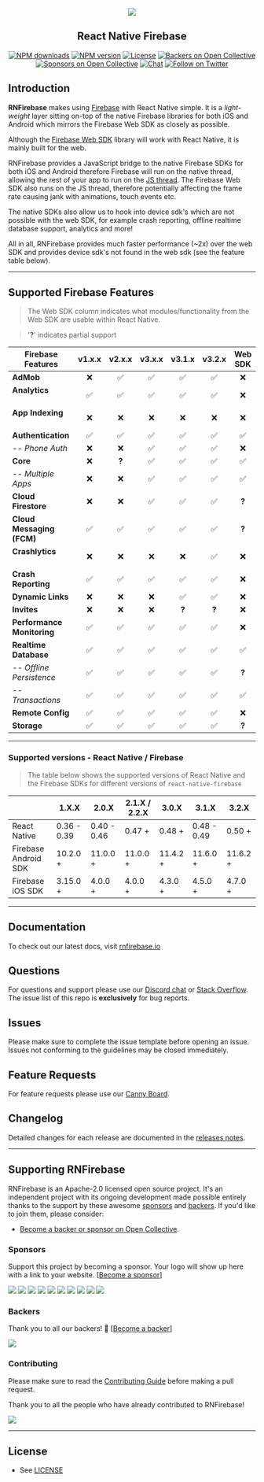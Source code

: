 <p align="center">
  <a href="https://rnfirebase.io">
    <img src="http://i.imgur.com/01XQL0x.png"><br/>
  </a>
  <h2 align="center">React Native Firebase</h2>
</p>

<p align="center">
  <a href="https://www.npmjs.com/package/react-native-firebase"><img src="https://img.shields.io/npm/dm/react-native-firebase.svg?style=flat-square" alt="NPM downloads"></a>
  <a href="https://www.npmjs.com/package/react-native-firebase"><img src="https://img.shields.io/npm/v/react-native-firebase.svg?style=flat-square" alt="NPM version"></a>
  <a href="/LICENSE"><img src="https://img.shields.io/npm/l/react-native-firebase.svg?style=flat-square" alt="License"></a>
  <a href="#backers"><img src="https://opencollective.com/react-native-firebase/backers/badge.svg" alt="Backers on Open Collective"></a>
  <a href="#sponsors"><img src="https://opencollective.com/react-native-firebase/sponsors/badge.svg" alt="Sponsors on Open Collective"></a>
  <a href="https://discord.gg/C9aK28N"><img src="https://img.shields.io/discord/295953187817521152.svg?logo=discord&style=flat-square&colorA=7289da&label=discord" alt="Chat"></a>
  <a href="https://twitter.com/rnfirebase"><img src="https://img.shields.io/twitter/follow/rnfirebase.svg?style=social&label=Follow" alt="Follow on Twitter"></a>
</p>

## Introduction

**RNFirebase** makes using [Firebase](http://firebase.com) with React Native simple. It is a _light-weight_ layer sitting on-top of the native Firebase libraries for both iOS and Android which mirrors the Firebase Web SDK as closely as possible.

Although the [Firebase Web SDK](https://www.npmjs.com/package/firebase) library will work with React Native, it is mainly built for the web.

RNFirebase provides a JavaScript bridge to the native Firebase SDKs for both iOS and Android therefore Firebase will run on the native thread, allowing the rest of your app to run on the [JS thread](https://facebook.github.io/react-native/docs/performance.html#javascript-frame-rate). The Firebase Web SDK also runs on the JS thread, therefore potentially affecting the frame rate causing jank with animations, touch events etc.

The native SDKs also allow us to hook into device sdk's which are not possible with the web SDK, for example crash reporting, offline realtime database support, analytics and more!

All in all, RNFirebase provides much faster performance (~2x) over the web SDK and provides device sdk's not found in the web sdk (see the feature table below).

---

## Supported Firebase Features

> The Web SDK column indicates what modules/functionality from the Web SDK are usable within React Native.

> '**?**' indicates partial support

| Firebase Features          | v1.x.x | v2.x.x | v3.x.x | v3.1.x | v3.2.x | Web SDK |
| -------------------------- | :----: | :----: | :----: | :----: | :----: | :-----: |
| **AdMob**                  |   ❌   |   ✅   |   ✅   |   ✅   |   ✅   |   ❌    |
| **Analytics**              |   ✅   |   ✅   |   ✅   |   ✅   |   ✅   |   ❌    |
| **App Indexing**           |   ❌   |   ❌   |   ❌   |   ❌   |   ❌   |   ❌    |
| **Authentication**         |   ✅   |   ✅   |   ✅   |   ✅   |   ✅   |   ✅    |
| _-- Phone Auth_            |   ❌   |   ❌   |   ✅   |   ✅   |   ✅   |   ❌    |
| **Core**                   |   ❌   | **?**  |   ✅   |   ✅   |   ✅   |   ✅    |
| _-- Multiple Apps_         |   ❌   |   ❌   |   ✅   |   ✅   |   ✅   |   ✅    |
| **Cloud Firestore**        |   ❌   |   ❌   |   ✅   |   ✅   |   ✅   |  **?**  |
| **Cloud Messaging (FCM)**  |   ✅   |   ✅   |   ✅   |   ✅   |   ✅   |  **?**  |
| **Crashlytics**            |   ❌   |   ❌   |   ❌   |   ❌   |   ✅   |   ❌    |
| **Crash Reporting**        |   ✅   |   ✅   |   ✅   |   ✅   |   ✅   |   ❌    |
| **Dynamic Links**          |   ❌   |   ❌   |   ❌   |   ✅   |   ✅   |   ❌    |
| **Invites**                |   ❌   |   ❌   |   ❌   | **?**  | **?**  |   ❌    |
| **Performance Monitoring** |   ✅   |   ✅   |   ✅   |   ✅   |   ✅   |   ❌    |
| **Realtime Database**      |   ✅   |   ✅   |   ✅   |   ✅   |   ✅   |   ✅    |
| _-- Offline Persistence_   |   ✅   |   ✅   |   ✅   |   ✅   |   ✅   |  **?**  |
| _-- Transactions_          |   ✅   |   ✅   |   ✅   |   ✅   |   ✅   |   ✅    |
| **Remote Config**          |   ✅   |   ✅   |   ✅   |   ✅   |   ✅   |   ❌    |
| **Storage**                |   ✅   |   ✅   |   ✅   |   ✅   |   ✅   |  **?**  |

---

### Supported versions - React Native / Firebase

> The table below shows the supported versions of React Native and the Firebase SDKs for different versions of `react-native-firebase`

|                      | 1.X.X       | 2.0.X       | 2.1.X / 2.2.X | 3.0.X    | 3.1.X       | 3.2.X    |
| -------------------- | ----------- | ----------- | ------------- | -------- | ----------- | -------- |
| React Native         | 0.36 - 0.39 | 0.40 - 0.46 | 0.47 +        | 0.48 +   | 0.48 - 0.49 | 0.50 +   |
| Firebase Android SDK | 10.2.0 +    | 11.0.0 +    | 11.0.0 +      | 11.4.2 + | 11.6.0 +    | 11.6.2 + |
| Firebase iOS SDK     | 3.15.0 +    | 4.0.0 +     | 4.0.0 +       | 4.3.0 +  | 4.5.0 +     | 4.7.0 +  |

---

## Documentation

To check out our latest docs, visit [rnfirebase.io](https://rnfirebase.io)

## Questions

For questions and support please use our [Discord chat](https://discord.gg/C9aK28N) or [Stack Overflow](https://stackoverflow.com/questions/tagged/react-native-firebase). The issue list of this repo is **exclusively** for bug reports.

## Issues

Please make sure to complete the issue template before opening an issue. Issues not conforming to the guidelines may be closed immediately.

## Feature Requests

For feature requests please use our [Canny Board](http://invertase.link/requests).

## Changelog

Detailed changes for each release are documented in the [releases notes](https://github.com/invertase/react-native-firebase/releases).

<hr>

## Supporting RNFirebase

RNFirebase is an Apache-2.0 licensed open source project. It's an independent project with its ongoing development made possible entirely thanks to the support by these awesome [sponsors](#sponsors) and [backers](#backers). If you'd like to join them, please consider:

* [Become a backer or sponsor on Open Collective](https://opencollective.com/react-native-firebase).

### Sponsors

Support this project by becoming a sponsor. Your logo will show up here with a link to your website. [[Become a sponsor](https://opencollective.com/react-native-firebase#sponsor)]

<a href="https://opencollective.com/react-native-firebase/sponsor/0/website" target="_blank"><img src="https://opencollective.com/react-native-firebase/sponsor/0/avatar.svg"></a>
<a href="https://opencollective.com/react-native-firebase/sponsor/1/website" target="_blank"><img src="https://opencollective.com/react-native-firebase/sponsor/1/avatar.svg"></a>
<a href="https://opencollective.com/react-native-firebase/sponsor/2/website" target="_blank"><img src="https://opencollective.com/react-native-firebase/sponsor/2/avatar.svg"></a>
<a href="https://opencollective.com/react-native-firebase/sponsor/3/website" target="_blank"><img src="https://opencollective.com/react-native-firebase/sponsor/3/avatar.svg"></a>
<a href="https://opencollective.com/react-native-firebase/sponsor/4/website" target="_blank"><img src="https://opencollective.com/react-native-firebase/sponsor/4/avatar.svg"></a>
<a href="https://opencollective.com/react-native-firebase/sponsor/5/website" target="_blank"><img src="https://opencollective.com/react-native-firebase/sponsor/5/avatar.svg"></a>
<a href="https://opencollective.com/react-native-firebase/sponsor/6/website" target="_blank"><img src="https://opencollective.com/react-native-firebase/sponsor/6/avatar.svg"></a>
<a href="https://opencollective.com/react-native-firebase/sponsor/7/website" target="_blank"><img src="https://opencollective.com/react-native-firebase/sponsor/7/avatar.svg"></a>
<a href="https://opencollective.com/react-native-firebase/sponsor/8/website" target="_blank"><img src="https://opencollective.com/react-native-firebase/sponsor/8/avatar.svg"></a>
<a href="https://opencollective.com/react-native-firebase/sponsor/9/website" target="_blank"><img src="https://opencollective.com/react-native-firebase/sponsor/9/avatar.svg"></a>

### Backers

Thank you to all our backers! 🙏 [[Become a backer](https://opencollective.com/react-native-firebase#backer)]

<a href="https://opencollective.com/react-native-firebase#backers" target="_blank"><img src="https://opencollective.com/react-native-firebase/backers.svg?width=890"></a>

### Contributing

Please make sure to read the [Contributing Guide](CONTRIBUTING.md) before making a pull request.

Thank you to all the people who have already contributed to RNFirebase!

<a href="graphs/contributors"><img src="https://opencollective.com/react-native-firebase/contributors.svg?width=890" /></a>

<hr>

## License

* See [LICENSE](/LICENSE)
